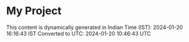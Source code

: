 # My Project

This content is dynamically generated in Indian Time (IST): 2024-01-20 16:16:43 IST
Converted to UTC: 2024-01-20 10:46:43 UTC
